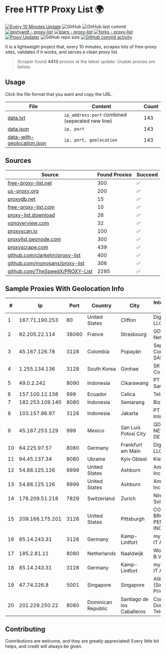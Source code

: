 
# Free HTTP Proxy List 🌍

[![Every 10 Minutes Update](https://github.com/mertguvencli/http-proxy-list/actions/workflows/main.yml/badge.svg?branch=main)](https://github.com/mertguvencli/http-proxy-list/actions/workflows/main.yml)
![GitHub](https://img.shields.io/github/license/mertguvencli/http-proxy-list)
![GitHub last commit](https://img.shields.io/github/last-commit/mertguvencli/http-proxy-list)
[![zevtyardt - proxy-list](https://img.shields.io/static/v1?label=zevtyardt&message=proxy-list&color=blue&logo=github)](https://github.com/zevtyardt/proxy-list "Go to GitHub repo")
[![stars - proxy-list](https://img.shields.io/github/stars/zevtyardt/proxy-list?style=social)](https://github.com/zevtyardt/proxy-list)
[![forks - proxy-list](https://img.shields.io/github/forks/zevtyardt/proxy-list?style=social)](https://github.com/zevtyardt/proxy-list)
[![Proxy Updater](https://github.com/zevtyardt/proxy-list/workflows/Proxy%20Updater/badge.svg)](https://github.com/zevtyardt/proxy-list/actions?query=workflow:"Proxy+Updater")
![GitHub repo size](https://img.shields.io/github/repo-size/zevtyardt/proxy-list)
[![GitHub commit activity](https://img.shields.io/github/commit-activity/m/zevtyardt/proxy-list?logo=commits)](https://github.com/zevtyardt/proxy-list/commits/main)

It is a lightweight project that, every 10 minutes, scrapes lots of free-proxy sites, validates if it works, and serves a clean proxy list.

> Scraper found **4413** proxies at the latest update. Usable proxies are below.

## Usage

Click the file format that you want and copy the URL.

|File|Content|Count|
|----|-------|-----|
|[data.txt](https://raw.githubusercontent.com/mertguvencli/http-proxy-list/main/proxy-list/data.txt)|`ip_address:port` combined (seperated new line)|143|
|[data.json](https://raw.githubusercontent.com/mertguvencli/http-proxy-list/main/proxy-list/data.json)|`ip, port`|143|
|[data-with-geolocation.json](https://raw.githubusercontent.com/mertguvencli/http-proxy-list/main/proxy-list/data-with-geolocation.json)|`ip, port, geolocation`|143|

## Sources

|Source|Found Proxies|Succeed|
|------|-------------|-------|
|[free-proxy-list.net](https://free-proxy-list.net)|300|✅|
|[us-proxy.org](https://www.us-proxy.org)|200|✅|
|[proxydb.net](http://proxydb.net)|15|✅|
|[free-proxy-list.com](https://free-proxy-list.com/?page=&port=&type%5B%5D=http&type%5B%5D=https&up_time=0&search=Search)|10|✅|
|[proxy-list.download](https://www.proxy-list.download/HTTP)|26|✅|
|[vpnoverview.com](https://vpnoverview.com/privacy/anonymous-browsing/free-proxy-servers)|32|✅|
|[proxyscan.io](https://www.proxyscan.io)|100|✅|
|[proxylist.geonode.com](https://proxylist.geonode.com/api/proxy-list?limit=300&page=1&sort_by=lastChecked&sort_type=desc&protocols=http,https)|300|✅|
|[proxyscrape.com](https://api.proxyscrape.com/v2/?request=displayproxies&protocol=http&timeout=10000&country=all&ssl=all&anonymity=all)|439|✅|
|[github.com/clarketm/proxy-list](https://raw.githubusercontent.com/clarketm/proxy-list/master/proxy-list-raw.txt)|400|✅|
|[github.com/monosans/proxy-list](https://raw.githubusercontent.com/monosans/proxy-list/main/proxies/http.txt)|306|✅|
|[github.com/TheSpeedX/PROXY-List](https://raw.githubusercontent.com/TheSpeedX/PROXY-List/master/http.txt)|2285|✅|


## Sample Proxies With Geolocation Info

|#|Ip|Port|Country|City|Internet Service Provider|
|-|--|----|-------|----|-------------------------|
|1|167.71.190.253|80|United States|Clifton|DigitalOcean, LLC|
|2|92.205.22.114|38080|France|Strasbourg|GD MASS Network|
|3|45.167.126.78|3128|Colombia|Popayán|Sepcom Comunicaciones SAS|
|4|1.255.134.136|3128|South Korea|Gimhae|SK Broadband Co Ltd|
|5|49.0.2.242|8090|Indonesia|Cikarawang|PT Usaha Adi Sanggoro|
|6|157.100.12.138|999|Ecuador|Celica|Telconet S.A|
|7|182.253.109.140|8080|Indonesia|Semarang|Biznet Metronet|
|8|103.157.96.97|3128|Indonesia|Jakarta|PT Beon Intermedia|
|9|45.167.253.129|999|Mexico|San Luis Potosí City|QDS NETWORKS SA DE CV|
|10|64.225.97.57|8080|Germany|Frankfurt am Main|DigitalOcean, LLC|
|11|94.45.137.34|8080|Ukraine|Kyiv Oblast|Kievline LLC|
|12|54.88.125.126|9999|United States|Ashburn|Amazon.com, Inc.|
|13|54.88.125.126|9999|United States|Ashburn|Amazon.com, Inc.|
|14|178.209.51.218|7829|Switzerland|Zurich|Nine Internet Solutions AG|
|15|209.166.175.201|3128|United States|Pittsburgh|CONTINENTAL BROADBAND PENNSYLVANIA, INC.|
|16|85.14.243.31|3128|Germany|Kamp-Lintfort|myLoc managed IT AG|
|17|185.2.81.11|8080|Netherlands|Naaldwijk|WorldStream B.V.|
|18|85.14.243.31|3128|Germany|Kamp-Lintfort|myLoc managed IT AG|
|19|47.74.226.8|5001|Singapore|Singapore|Alibaba Cloud (Singapore) Private Limited|
|20|201.229.250.22|8080|Dominican Republic|Santiago de los Caballeros|Compañía Dominicana de Teléfonos S. A.|



## Contributing

Contributions are welcome, and they are greatly appreciated! Every
little bit helps, and credit will always be given.

